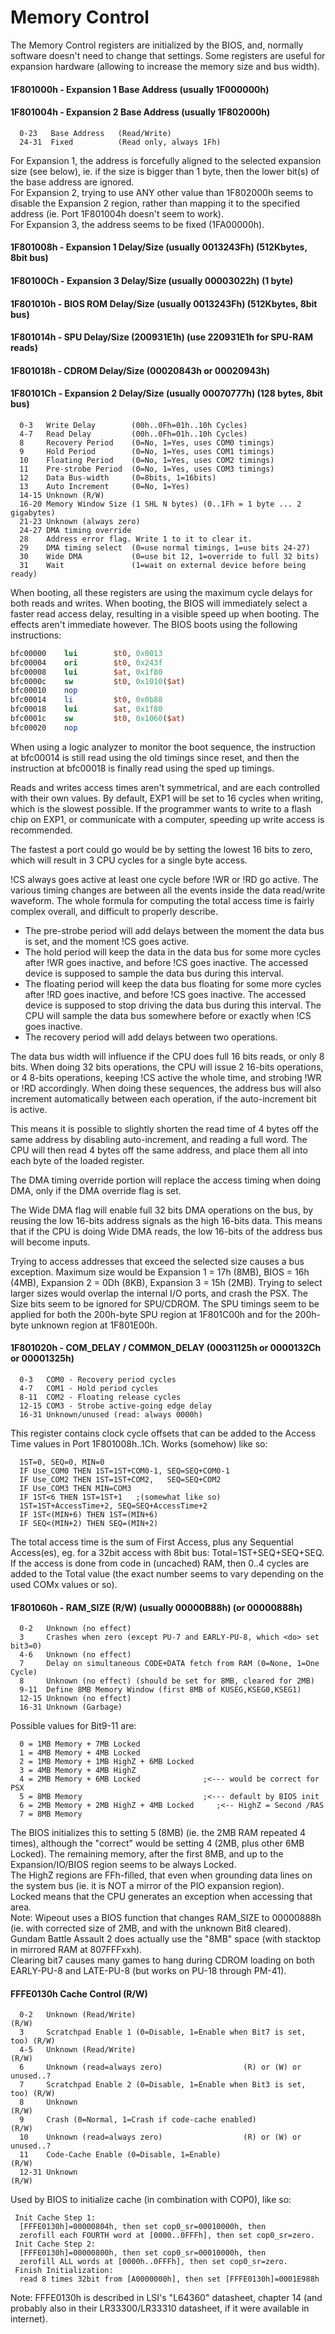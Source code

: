 #   Memory Control
The Memory Control registers are initialized by the BIOS, and, normally
software doesn't need to change that settings. Some registers are useful for
expansion hardware (allowing to increase the memory size and bus width).<br/>

#### 1F801000h - Expansion 1 Base Address (usually 1F000000h)
#### 1F801004h - Expansion 2 Base Address (usually 1F802000h)
```
  0-23   Base Address   (Read/Write)
  24-31  Fixed          (Read only, always 1Fh)
```
For Expansion 1, the address is forcefully aligned to the selected expansion
size (see below), ie. if the size is bigger than 1 byte, then the lower bit(s)
of the base address are ignored.<br/>
For Expansion 2, trying to use ANY other value than 1F802000h seems to disable
the Expansion 2 region, rather than mapping it to the specified address (ie.
Port 1F801004h doesn't seem to work).<br/>
For Expansion 3, the address seems to be fixed (1FA00000h).<br/>

#### 1F801008h - Expansion 1 Delay/Size (usually 0013243Fh) (512Kbytes, 8bit bus)
#### 1F80100Ch - Expansion 3 Delay/Size (usually 00003022h) (1 byte)
#### 1F801010h - BIOS ROM Delay/Size (usually 0013243Fh) (512Kbytes, 8bit bus)
#### 1F801014h - SPU Delay/Size (200931E1h) (use 220931E1h for SPU-RAM reads)
#### 1F801018h - CDROM Delay/Size (00020843h or 00020943h)
#### 1F80101Ch - Expansion 2 Delay/Size (usually 00070777h) (128 bytes, 8bit bus)
```
  0-3   Write Delay        (00h..0Fh=01h..10h Cycles)
  4-7   Read Delay         (00h..0Fh=01h..10h Cycles)
  8     Recovery Period    (0=No, 1=Yes, uses COM0 timings)
  9     Hold Period        (0=No, 1=Yes, uses COM1 timings)
  10    Floating Period    (0=No, 1=Yes, uses COM2 timings)
  11    Pre-strobe Period  (0=No, 1=Yes, uses COM3 timings)
  12    Data Bus-width     (0=8bits, 1=16bits)
  13    Auto Increment     (0=No, 1=Yes)
  14-15 Unknown (R/W)
  16-20 Memory Window Size (1 SHL N bytes) (0..1Fh = 1 byte ... 2 gigabytes)
  21-23 Unknown (always zero)
  24-27 DMA timing override
  28    Address error flag. Write 1 to it to clear it.
  29    DMA timing select  (0=use normal timings, 1=use bits 24-27)
  30    Wide DMA           (0=use bit 12, 1=override to full 32 bits)
  31    Wait               (1=wait on external device before being ready)
```
When booting, all these registers are using the maximum cycle delays for both
reads and writes. When booting, the BIOS will immediately select a faster read
access delay, resulting in a visible speed up when booting. The effects aren't
immediate however. The BIOS boots using the following instructions:

```mips
bfc00000    lui        $t0, 0x0013
bfc00004    ori        $t0, 0x243f
bfc00008    lui        $at, 0x1f80
bfc0000c    sw         $t0, 0x1010($at)
bfc00010    nop
bfc00014    li         $t0, 0x0b88
bfc00018    lui        $at, 0x1f80
bfc0001c    sw         $t0, 0x1060($at)
bfc00020    nop
```

When using a logic analyzer to monitor the boot sequence, the instruction at
bfc00014 is still read using the old timings since reset, and then the instruction
at bfc00018 is finally read using the sped up timings.

Reads and writes access times aren't symmetrical, and are each controlled with
their own values. By default, EXP1 will be set to 16 cycles when writing, which
is the slowest possible. If the programmer wants to write to a flash chip on
EXP1, or communicate with a computer, speeding up write access is recommended.

The fastest a port could go would be by setting the lowest 16 bits to zero, which
will result in 3 CPU cycles for a single byte access.

!CS always goes active at least one cycle before !WR or !RD go active. The various
timing changes are between all the events inside the data read/write waveform. The
whole formula for computing the total access time is fairly complex overall, and
difficult to properly describe.

 - The pre-strobe period will add delays between the moment the data bus is set,
and the moment !CS goes active.
 - The hold period will keep the data in the data bus for some more cycles after
!WR goes inactive, and before !CS goes inactive. The accessed device is supposed
to sample the data bus during this interval.
 - The floating period will keep the data bus floating for some more cycles after
!RD goes inactive, and before !CS goes inactive. The accessed device is supposed
to stop driving the data bus during this interval. The CPU will sample the data
bus somewhere before or exactly when !CS goes inactive.
 - The recovery period will add delays between two operations.

The data bus width will influence if the CPU does full 16 bits reads, or only
8 bits. When doing 32 bits operations, the CPU will issue 2 16-bits operations,
or 4 8-bits operations, keeping !CS active the whole time, and strobing !WR or
!RD accordingly. When doing these sequences, the address bus will also increment
automatically between each operation, if the auto-increment bit is active.

This means it is possible to slightly shorten the read time of 4 bytes off the
same address by disabling auto-increment, and reading a full word. The CPU will
then read 4 bytes off the same address, and place them all into each byte of
the loaded register.

The DMA timing override portion will replace the access timing when doing DMA,
only if the DMA override flag is set.

The Wide DMA flag will enable full 32 bits DMA operations on the bus, by reusing
the low 16-bits address signals as the high 16-bits data. This means that if
the CPU is doing Wide DMA reads, the low 16-bits of the address bus will become
inputs.

Trying to access addresses that exceed the selected size causes a bus exception.
Maximum size would be Expansion 1 = 17h (8MB), BIOS = 16h (4MB), Expansion 2 =
0Dh (8KB), Expansion 3 = 15h (2MB). Trying to select larger sizes would overlap
the internal I/O ports, and crash the PSX. The Size bits seem to be ignored for
SPU/CDROM. The SPU timings seem to be applied for both the 200h-byte SPU region
at 1F801C00h and for the 200h-byte unknown region at 1F801E00h.<br/>

#### 1F801020h - COM\_DELAY / COMMON\_DELAY (00031125h or 0000132Ch or 00001325h)
```
  0-3   COM0 - Recovery period cycles
  4-7   COM1 - Hold period cycles
  8-11  COM2 - Floating release cycles
  12-15 COM3 - Strobe active-going edge delay
  16-31 Unknown/unused (read: always 0000h)
```
This register contains clock cycle offsets that can be added to the Access Time
values in Port 1F801008h..1Ch. Works (somehow) like so:<br/>
```
  1ST=0, SEQ=0, MIN=0
  IF Use_COM0 THEN 1ST=1ST+COM0-1, SEQ=SEQ+COM0-1
  IF Use_COM2 THEN 1ST=1ST+COM2,   SEQ=SEQ+COM2
  IF Use_COM3 THEN MIN=COM3
  IF 1ST<6 THEN 1ST=1ST+1   ;(somewhat like so)
  1ST=1ST+AccessTime+2, SEQ=SEQ+AccessTime+2
  IF 1ST<(MIN+6) THEN 1ST=(MIN+6)
  IF SEQ<(MIN+2) THEN SEQ=(MIN+2)
```
The total access time is the sum of First Access, plus any Sequential
Access(es), eg. for a 32bit access with 8bit bus: Total=1ST+SEQ+SEQ+SEQ.<br/>
If the access is done from code in (uncached) RAM, then 0..4 cycles are added
to the Total value (the exact number seems to vary depending on the used COMx
values or so).<br/>

#### 1F801060h - RAM\_SIZE (R/W) (usually 00000B88h) (or 00000888h)
```
  0-2   Unknown (no effect)
  3     Crashes when zero (except PU-7 and EARLY-PU-8, which <do> set bit3=0)
  4-6   Unknown (no effect)
  7     Delay on simultaneous CODE+DATA fetch from RAM (0=None, 1=One Cycle)
  8     Unknown (no effect) (should be set for 8MB, cleared for 2MB)
  9-11  Define 8MB Memory Window (first 8MB of KUSEG,KSEG0,KSEG1)
  12-15 Unknown (no effect)
  16-31 Unknown (Garbage)
```
Possible values for Bit9-11 are:<br/>
```
  0 = 1MB Memory + 7MB Locked
  1 = 4MB Memory + 4MB Locked
  2 = 1MB Memory + 1MB HighZ + 6MB Locked
  3 = 4MB Memory + 4MB HighZ
  4 = 2MB Memory + 6MB Locked              ;<--- would be correct for PSX
  5 = 8MB Memory                           ;<--- default by BIOS init
  6 = 2MB Memory + 2MB HighZ + 4MB Locked     ;<-- HighZ = Second /RAS
  7 = 8MB Memory
```
The BIOS initializes this to setting 5 (8MB) (ie. the 2MB RAM repeated 4 times),
although the "correct" would be setting 4 (2MB, plus other 6MB Locked). The
remaining memory, after the first 8MB, and up to the Expansion/IO/BIOS region
seems to be always Locked.<br/>
The HighZ regions are FFh-filled, that even when grounding data lines on the
system bus (ie. it is NOT a mirror of the PIO expansion region).<br/>
Locked means that the CPU generates an exception when accessing that area.<br/>
Note: Wipeout uses a BIOS function that changes RAM\_SIZE to 00000888h (ie. with
corrected size of 2MB, and with the unknown Bit8 cleared). Gundam Battle
Assault 2 does actually use the "8MB" space (with stacktop in mirrored RAM at
807FFFxxh).<br/>
Clearing bit7 causes many games to hang during CDROM loading on both EARLY-PU-8
and LATE-PU-8 (but works on PU-18 through PM-41).<br/>

#### FFFE0130h Cache Control (R/W)
```
  0-2   Unknown (Read/Write)                                            (R/W)
  3     Scratchpad Enable 1 (0=Disable, 1=Enable when Bit7 is set, too) (R/W)
  4-5   Unknown (Read/Write)                                            (R/W)
  6     Unknown (read=always zero)                  (R) or (W) or unused..?
  7     Scratchpad Enable 2 (0=Disable, 1=Enable when Bit3 is set, too) (R/W)
  8     Unknown                                                         (R/W)
  9     Crash (0=Normal, 1=Crash if code-cache enabled)                 (R/W)
  10    Unknown (read=always zero)                  (R) or (W) or unused..?
  11    Code-Cache Enable (0=Disable, 1=Enable)                         (R/W)
  12-31 Unknown                                                         (R/W)
```
Used by BIOS to initialize cache (in combination with COP0), like so:<br/>
```
 Init Cache Step 1:
  [FFFE0130h]=00000804h, then set cop0_sr=00010000h, then
  zerofill each FOURTH word at [0000..0FFFh], then set cop0_sr=zero.
 Init Cache Step 2:
  [FFFE0130h]=00000800h, then set cop0_sr=00010000h, then
  zerofill ALL words at [0000h..0FFFh], then set cop0_sr=zero.
 Finish Initialization:
  read 8 times 32bit from [A0000000h], then set [FFFE0130h]=0001E988h
```
Note: FFFE0130h is described in LSI's "L64360" datasheet, chapter 14 (and
probably also in their LR33300/LR33310 datasheet, if it were available in
internet).<br/>



